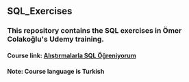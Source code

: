 ## SQL_Exercises

### This repository contains the SQL exercises in Ömer Colakoğlu's Udemy training.

#### Course link: [Alıştırmalarla SQL Öğreniyorum](https://www.udemy.com/course/alistirmalarla-sql-ogreniyorum/)

#### Note: Course language is Turkish
